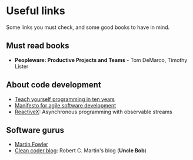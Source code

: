 # Useful links

Some links you must check, and some good books to have in mind.

## Must read books

+ **Peopleware: Productive Projects and Teams** - Tom DeMarco, Timothy Lister

## About code development

+ [Teach yourself programming in ten years](http://norvig.com/21-days.html)
+ [Manifesto for agile software development](https://agilemanifesto.org/)
+ [ReactiveX](http://reactivex.io/): Asynchronous programming
with observable streams

## Software gurus

+ [Martin Fowler](https://www.martinfowler.com/)
+ [Clean coder blog](https://blog.cleancoder.com/): Robert C. Martin's blog (**Uncle Bob**)

